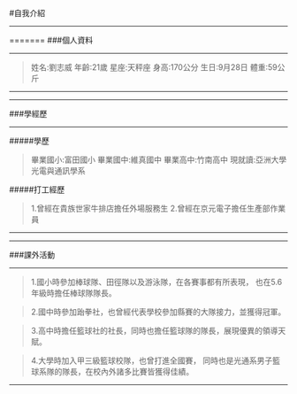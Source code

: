 #自我介紹
***
=======
###個人資料
***
> 姓名:劉志威
> 年齡:21歲
> 星座:天秤座
> 身高:170公分
> 生日:9月28日
> 體重:59公斤
***
-------
###學經歷
***
#####學歷

> 畢業國小:富田國小
> 畢業國中:維真國中
> 畢業高中:竹南高中
> 現就讀:亞洲大學 光電與通訊學系

#####打工經歷
> 1.曾經在貴族世家牛排店擔任外場服務生
> 2.曾經在京元電子擔任生產部作業員
***
-------
###課外活動
***
> 1.國小時參加棒球隊、田徑隊以及游泳隊，在各賽事都有所表現，
也在5.6年級時擔任棒球隊隊長。

> 2.國中時參加跆拳社，也曾經代表學校參加縣賽的大隊接力，並獲得冠軍。

> 3.高中時擔任籃球社的社長，同時也擔任籃球隊的隊長，展現優異的領導天賦。

> 4.大學時加入甲三級籃球校隊，也曾打進全國賽，
同時也是光通系男子籃球系隊的隊長，在校內外諸多比賽皆獲得佳績。
***
